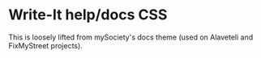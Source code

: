 Write-It help/docs CSS
======================

This is loosely lifted from mySociety's docs theme (used on Alaveteli and
FixMyStreet projects).

